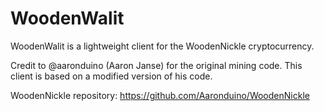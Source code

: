 # WoodenWalit
WoodenWalit is a lightweight client for the WoodenNickle cryptocurrency.

Credit to @aaronduino (Aaron Janse) for the original mining code. This client is based on a modified version of his code.

WoodenNickle repository: https://github.com/Aaronduino/WoodenNickle
